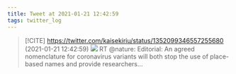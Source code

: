 ```yaml
---
title: Tweet at 2021-01-21 12:42:59
tags: twitter_log
---
```


> [!CITE] https://twitter.com/kaisekiriu/status/1352099346557255680 (2021-01-21 12:42:59)
> ![](https://twitter.com/kaisekiriu/status/1352099346557255680)
> RT @nature: Editorial: An agreed nomenclature for coronavirus variants will both stop the use of place-based names and provide researchers…
